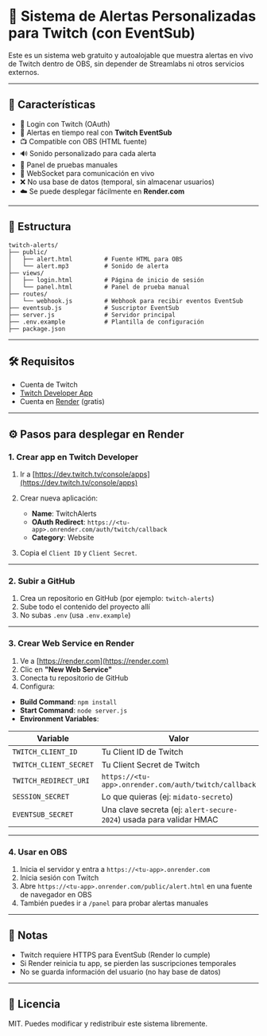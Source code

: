 # 🎉 Sistema de Alertas Personalizadas para Twitch (con EventSub)

Este es un sistema web gratuito y autoalojable que muestra alertas en vivo de Twitch dentro de OBS, sin depender de Streamlabs ni otros servicios externos.

---

## 🚀 Características

- 🔐 Login con Twitch (OAuth)
- 🔔 Alertas en tiempo real con **Twitch EventSub**
- 📺 Compatible con OBS (HTML fuente)
- 🔊 Sonido personalizado para cada alerta
- 🧪 Panel de pruebas manuales
- 💬 WebSocket para comunicación en vivo
- ❌ No usa base de datos (temporal, sin almacenar usuarios)
- ☁️ Se puede desplegar fácilmente en **Render.com**

---

## 📁 Estructura

```
twitch-alerts/
├── public/
│   ├── alert.html         # Fuente HTML para OBS
│   └── alert.mp3          # Sonido de alerta
├── views/
│   ├── login.html         # Página de inicio de sesión
│   └── panel.html         # Panel de prueba manual
├── routes/
│   └── webhook.js         # Webhook para recibir eventos EventSub
├── eventsub.js            # Suscriptor EventSub
├── server.js              # Servidor principal
├── .env.example           # Plantilla de configuración
├── package.json
```

---

## 🛠 Requisitos

- Cuenta de Twitch
- [Twitch Developer App](https://dev.twitch.tv/console/apps)
- Cuenta en [Render](https://render.com) (gratis)

---

## ⚙️ Pasos para desplegar en Render

### 1. Crear app en Twitch Developer

1. Ir a [https://dev.twitch.tv/console/apps](https://dev.twitch.tv/console/apps)
2. Crear nueva aplicación:
   - **Name**: TwitchAlerts
   - **OAuth Redirect**: `https://<tu-app>.onrender.com/auth/twitch/callback`
   - **Category**: Website

3. Copia el `Client ID` y `Client Secret`.

---

### 2. Subir a GitHub

1. Crea un repositorio en GitHub (por ejemplo: `twitch-alerts`)
2. Sube todo el contenido del proyecto allí
3. No subas `.env` (usa `.env.example`)

---

### 3. Crear Web Service en Render

1. Ve a [https://render.com](https://render.com)
2. Clic en **"New Web Service"**
3. Conecta tu repositorio de GitHub
4. Configura:

- **Build Command**: `npm install`
- **Start Command**: `node server.js`
- **Environment Variables**:

| Variable            | Valor                                                              |
|---------------------|---------------------------------------------------------------------|
| `TWITCH_CLIENT_ID`  | Tu Client ID de Twitch                                              |
| `TWITCH_CLIENT_SECRET` | Tu Client Secret de Twitch                                      |
| `TWITCH_REDIRECT_URI` | `https://<tu-app>.onrender.com/auth/twitch/callback`            |
| `SESSION_SECRET`    | Lo que quieras (ej: `midato-secreto`)                              |
| `EVENTSUB_SECRET`   | Una clave secreta (ej: `alert-secure-2024`) usada para validar HMAC |

---

### 4. Usar en OBS

1. Inicia el servidor y entra a `https://<tu-app>.onrender.com`
2. Inicia sesión con Twitch
3. Abre `https://<tu-app>.onrender.com/public/alert.html` en una fuente de navegador en OBS
4. También puedes ir a `/panel` para probar alertas manuales

---

## 🧠 Notas

- Twitch requiere HTTPS para EventSub (Render lo cumple)
- Si Render reinicia tu app, se pierden las suscripciones temporales
- No se guarda información del usuario (no hay base de datos)

---

## 📌 Licencia

MIT. Puedes modificar y redistribuir este sistema libremente.
